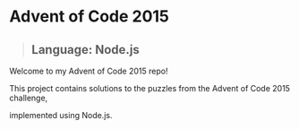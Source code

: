 # Advent of Code 2015
> ## Language: Node.js
Welcome to my Advent of Code 2015 repo! 

This project contains solutions to the puzzles from the Advent of Code 2015 challenge, 

implemented using Node.js.
